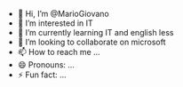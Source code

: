 - 👋 Hi, I’m @MarioGiovano
- 👀 I’m interested in IT
- 🌱 I’m currently learning IT and english less
- 💞️ I’m looking to collaborate on microsoft
- 📫 How to reach me ...
- 😄 Pronouns: ...
- ⚡ Fun fact: ...

<!---
MarioGiovano/MarioGiovano is a ✨ special ✨ repository because its `README.md` (this file) appears on your GitHub profile.
You can click the Preview link to take a look at your changes.
--->
